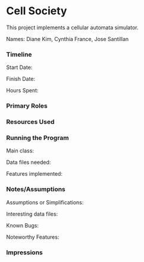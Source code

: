 Cell Society
====

This project implements a cellular automata simulator.

Names: Diane Kim, Cynthia France, Jose Santillan 


### Timeline

Start Date: 

Finish Date: 

Hours Spent:

### Primary Roles


### Resources Used


### Running the Program

Main class:

Data files needed: 

Features implemented:



### Notes/Assumptions

Assumptions or Simplifications:

Interesting data files:

Known Bugs:

Noteworthy Features:


### Impressions

